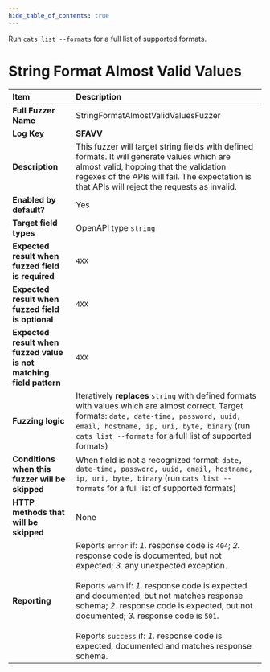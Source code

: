 ```yaml
--- 
hide_table_of_contents: true
---
```


Run `cats list --formats` for a full list of supported formats.

# String Format Almost Valid Values

| Item                                                                | Description                                                                                                                                                                                                                                                                                                                                                                                                                                 |
|:--------------------------------------------------------------------|:--------------------------------------------------------------------------------------------------------------------------------------------------------------------------------------------------------------------------------------------------------------------------------------------------------------------------------------------------------------------------------------------------------------------------------------------|
| **Full Fuzzer Name**                                                | StringFormatAlmostValidValuesFuzzer                                                                                                                                                                                                                                                                                                                                                                                                         |
| **Log Key**                                                         | **SFAVV**                                                                                                                                                                                                                                                                                                                                                                                                                                   |
| **Description**                                                     | This fuzzer will target string fields with defined formats. It will generate values which are almost valid, hopping that the validation regexes of the APIs will fail. The expectation is that APIs will reject the requests as invalid.                                                                                                                                                                                                    |
| **Enabled by default?**                                             | Yes                                                                                                                                                                                                                                                                                                                                                                                                                                         |
| **Target field types**                                              | OpenAPI type `string`                                                                                                                                                                                                                                                                                                                                                                                                                       |
| **Expected result when fuzzed field is required**                   | `4XX`                                                                                                                                                                                                                                                                                                                                                                                                                                       |
| **Expected result when fuzzed field is optional**                   | `4XX`                                                                                                                                                                                                                                                                                                                                                                                                                                       |
| **Expected result when fuzzed value is not matching field pattern** | `4XX`                                                                                                                                                                                                                                                                                                                                                                                                                                       |
| **Fuzzing logic**                                                   | Iteratively **replaces** `string` with defined formats with values which are almost correct. Target formats: `date, date-time, password, uuid, email, hostname, ip, uri, byte, binary` (run `cats list --formats` for a full list of supported formats)                                                                                                                                                                                     |
| **Conditions when this fuzzer will be skipped**                     | When field is not a recognized format: `date, date-time, password, uuid, email, hostname, ip, uri, byte, binary` (run `cats list --formats` for a full list of supported formats)                                                                                                                                                                                                                                                           |
| **HTTP methods that will be skipped**                               | None                                                                                                                                                                                                                                                                                                                                                                                                                                        |
| **Reporting**                                                       | Reports `error` if: *1.* response code is `404`; *2.* response code is documented, but not expected; *3.* any unexpected exception. <br/><br/> Reports `warn` if: *1.* response code is expected and documented, but not matches response schema; *2.* response code is expected, but not documented; *3.* response code is `501`. <br/><br/> Reports `success` if: *1.* response code is expected, documented and matches response schema. | 
